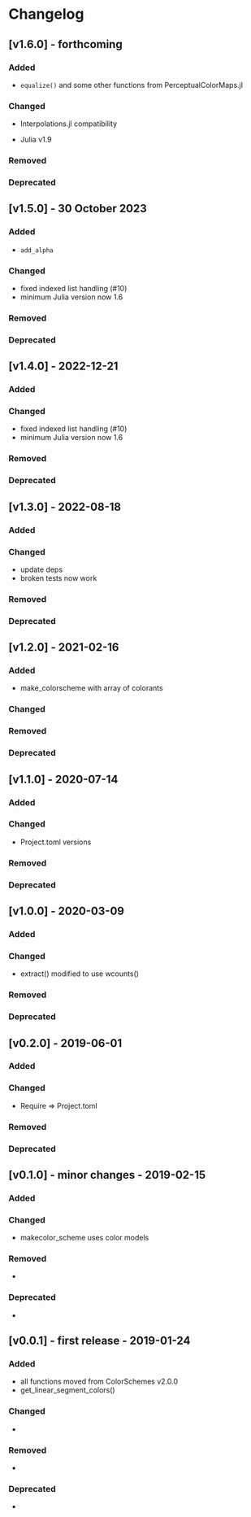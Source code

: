 # Changelog

## [v1.6.0] - forthcoming

### Added

- `equalize()` and some other functions from PerceptualColorMaps.jl

### Changed

- Interpolations.jl compatibility

- Julia v1.9

### Removed

### Deprecated

## [v1.5.0] - 30 October 2023

### Added

- `add_alpha`

### Changed

- fixed indexed list handling (#10)
- minimum Julia version now 1.6

### Removed

### Deprecated

## [v1.4.0] - 2022-12-21

### Added

### Changed

- fixed indexed list handling (#10)
- minimum Julia version now 1.6

### Removed

### Deprecated

## [v1.3.0] - 2022-08-18

### Added

### Changed

- update deps
- broken tests now work

### Removed

### Deprecated

## [v1.2.0] - 2021-02-16

### Added

- make_colorscheme with array of colorants

### Changed

### Removed

### Deprecated

## [v1.1.0] - 2020-07-14

### Added

### Changed

- Project.toml versions

### Removed

### Deprecated

## [v1.0.0] - 2020-03-09

### Added

### Changed

- extract() modified to use wcounts()

### Removed

### Deprecated

## [v0.2.0] - 2019-06-01

### Added

### Changed

- Require => Project.toml

### Removed

### Deprecated

## [v0.1.0] - minor changes - 2019-02-15

### Added

### Changed

- makecolor_scheme uses color models

### Removed

-

### Deprecated

-

## [v0.0.1] - first release - 2019-01-24

### Added

- all functions moved from ColorSchemes v2.0.0
- get_linear_segment_colors()

### Changed

-

### Removed

-

### Deprecated

-
